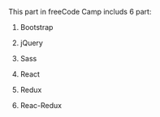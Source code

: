 This part in freeCode Camp includs 6 part:

01. Bootstrap

02. jQuery

03. Sass

04. React

05. Redux

06. Reac-Redux
